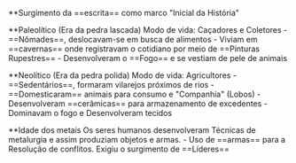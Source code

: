 **Surgimento da ==escrita== como marco "Inicial da História"

**Paleolítico (Era da pedra lascada)
	Modo de vida: Caçadores e Coletores
	- ==Nômades==, deslocavam-se em busca de alimentos
	- Viviam em ==cavernas== onde registravam o cotidiano por meio de ==Pinturas Rupestres==
	- Desenvolveram o ==Fogo== e se vestiam de pele de animais

**Neolítico (Era da pedra polida)
	Modo de vida: Agricultores
	- ==Sedentários==, formaram vilarejos próximos de rios
	- ==Domesticaram== animais para consumo e "Companhia" (Lobos)
	- Desenvolveram ==cerâmicas== para armazenamento de excedentes
	- Dominavam o fogo e Desenvolveram tecidos

**Idade  dos metais
	Os seres humanos desenvolveram Técnicas de metalurgia e assim produziam objetos e armas.
	- Uso de ==armas== para a Resolução de conflitos. Exigiu o surgimento de ==Líderes==

